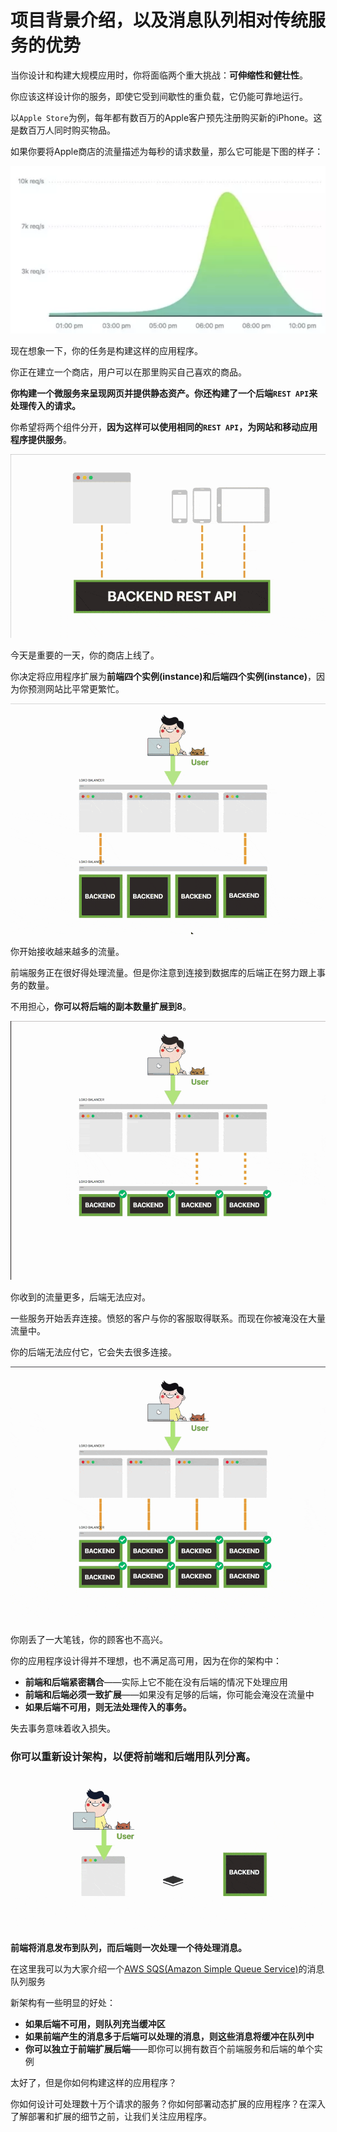# 项目背景介绍，以及消息队列相对传统服务的优势

当你设计和构建大规模应用时，你将面临两个重大挑战：**可伸缩性和健壮性**。

你应该这样设计你的服务，即使它受到间歇性的重负载，它仍能可靠地运行。


以`Apple Store`为例，每年都有数百万的Apple客户预先注册购买新的iPhone。这是数百万人同时购买物品。

如果你要将Apple商店的流量描述为每秒的请求数量，那么它可能是下图的样子：

![Alt Image Text](images/1_1.png "Body image")

现在想象一下，你的任务是构建这样的应用程序。

你正在建立一个商店，用户可以在那里购买自己喜欢的商品。

**你构建一个微服务来呈现网页并提供静态资产。你还构建了一个后端`REST API`来处理传入的请求。**

你希望将两个组件分开，**因为这样可以使用相同的`REST API`，为网站和移动应用程序提供服务**。

![Alt Image Text](images/1_2.gif "Body image")

今天是重要的一天，你的商店上线了。

你决定将应用程序扩展为**前端四个实例(instance)和后端四个实例(instance)**，因为你预测网站比平常更繁忙。


![Alt Image Text](images/1_3.gif "Body image")


你开始接收越来越多的流量。

前端服务正在很好得处理流量。但是你注意到连接到数据库的后端正在努力跟上事务的数量。


不用担心，**你可以将后端的副本数量扩展到8**。

![Alt Image Text](images/1_4.gif "Body image")

你收到的流量更多，后端无法应对。


一些服务开始丢弃连接。愤怒的客户与你的客服取得联系。而现在你被淹没在大量流量中。

你的后端无法应付它，它会失去很多连接。

![Alt Image Text](images/1_5.gif "Body image")

你刚丢了一大笔钱，你的顾客也不高兴。

你的应用程序设计得并不理想，也不满足高可用，因为在你的架构中：

* **前端和后端紧密耦合**——实际上它不能在没有后端的情况下处理应用
* **前端和后端必须一致扩展**——如果没有足够的后端，你可能会淹没在流量中
* **如果后端不可用，则无法处理传入的事务。**


失去事务意味着收入损失。

### 你可以重新设计架构，以便将前端和后端用队列分离。

![Alt Image Text](images/1_6.gif "Body image")

**前端将消息发布到队列，而后端则一次处理一个待处理消息。**

在这里我可以为大家介绍一个[AWS SQS(Amazon Simple Queue Service)](https://github.com/Chao-Xi/JacobTechBlog/blob/master/saa_test/9WebSev/1SQS.md)的消息队列服务

新架构有一些明显的好处：

* **如果后端不可用，则队列充当缓冲区**
* **如果前端产生的消息多于后端可以处理的消息，则这些消息将缓冲在队列中**
* **你可以独立于前端扩展后端**——即你可以拥有数百个前端服务和后端的单个实例

太好了，但是你如何构建这样的应用程序？

你如何设计可处理数十万个请求的服务？你如何部署动态扩展的应用程序？在深入了解部署和扩展的细节之前，让我们关注应用程序。
